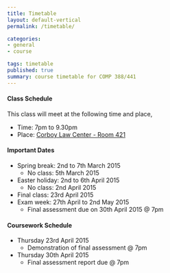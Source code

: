 ```yaml
---
title: Timetable
layout: default-vertical
permalink: /timetable/

categories:
- general
- course

tags: timetable
published: true
summary: course timetable for COMP 388/441
---
```


#### Class Schedule

This class will meet at the following time and place,

* Time: 7pm to 9.30pm
* Place: [Corboy Law Center - Room 421](http://www.luc.edu/media/lucedu/wtc.pdf)

#### Important Dates

* Spring break: 2nd to 7th March 2015
	* No class: 5th March 2015
* Easter holiday: 2nd to 6th April 2015
	* No class: 2nd April 2015
* Final class: 23rd April 2015
* Exam week: 27th April to 2nd May 2015
	* Final assessment due on 30th April 2015 @ 7pm
	
#### Coursework Schedule

* Thursday 23rd April 2015
  * Demonstration of final assessment @ 7pm
* Thursday 30th April 2015
  * Final assessment report due @ 7pm
